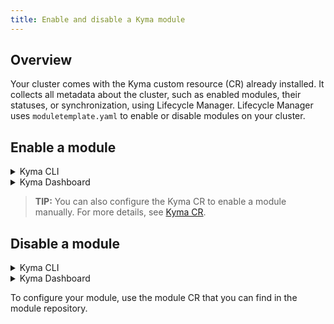 ```yaml
---
title: Enable and disable a Kyma module
---
```


## Overview

Your cluster comes with the Kyma custom resource (CR) already installed. It collects all metadata about the cluster, such as enabled modules, their statuses, or synchronization, using Lifecycle Manager. Lifecycle Manager uses `moduletemplate.yaml` to enable or disable modules on your cluster. 

## Enable a module

<div tabs name="Enable a module" group="enable-disable-module">
  <details>
  <summary label="cli">
  Kyma CLI
  </summary>

1. Check which modules are available on your cluster. Run: 
   ```bash
   kyma alpha list module
   ```

   You should get a result similar to this example:

   ```bash
   operator.kyma-project.io/module-name    Domain Name (FQDN)         Channel     Version                      Template                     State
        cluster-ip                   kyma-project.io/cluster-ip        fast       v0.0.24    kyma-system/moduletemplate-cluster-ip-fast   <no value>
   ```

2. Enable a module on your cluster in the release channel of your choice. Run: 

   ```bash
   kyma alpha enable module {MODULE_NAME} --channel {CHANNEL_NAME} --wait
   ```

   You should see the following message:

   ```bash
   - Successfully connected to cluster
   - Modules patched!
   ```

</details>
<details>
<summary label= Kyma Dashboard>
Kyma Dashboard
</summary>

> **NOTE:** To quickly enable a module using Kyma Dashboard, go to your **Cluster Details** view and select **Add Module**. Then, select the channel of your choice and click **Add** to choose and upload your module.

Follow these steps to enable a Kyma module in Kyma Dashboard:
1. Go to the `kyma-system` Namespace.
2. In the **Kyma** section, Choose the **Kyma** resource.
3. Select your Kyma instance (`default-kyma`) and click **Edit**.
4. In the **Modules** section, click **Add**.
5. Choose the name of your desired module.
6. _Optionally_, choose the available channel.
7. Select **Update**.

This process may take a while, depending on the number of modules. The operation was successful if the module Status changed to `READY`.
</details>
</div>

> **TIP:** You can also configure the Kyma CR to enable a module manually. For more details, see [Kyma CR](https://github.com/kyma-project/lifecycle-manager/blob/main/docs/technical-reference/api/kyma-cr.md).

## Disable a module

<div tabs name="Disable a module" group="enable-disable-module">
  <details>
  <summary label="cli">
  Kyma CLI
  </summary>

To disable a module, run: 

   ```bash
   kyma alpha disable module {MODULE_NAME}
   ``` 
You should see the following message:

```bash
   - Successfully connected to cluster
   - Modules patched!
   ```

</details>
<details>
<summary label= Kyma Dashboard>
Kyma Dashboard
</summary>

Follow these steps to disable a Kyma module in Kyma Dashboard:
1. Go to the `kyma-system` Namespace.
2. In the **Kyma** section, Choose the **Kyma** resource.
3. Select your Kyma instance (`default-kyma`) and click **Edit**.
4. Click on the thrash icon next to your module and update the changes.

Your module should disappear from the Module list.
</details>
</div>

To configure your module, use the module CR that you can find in the module repository. 